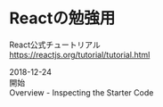 # Reactの勉強用
React公式チュートリアル  
https://reactjs.org/tutorial/tutorial.html

2018-12-24  
開始  
Overview - Inspecting the Starter Code  
           
